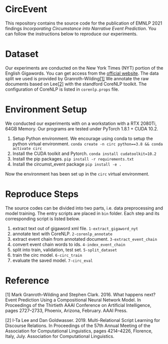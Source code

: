# CircEvent
This repository contains the source code for the publication of EMNLP 2021 findings *Incorporating Circumstance into Narrative Event Prediction*.
You can follow the instructions below to reproduce our experiments.

# Dataset
Our experiments are conducted on the New York Times (NYT) portion of the English Gigawords.
You can get access from the [official website](https://catalog.ldc.upenn.edu/LDC2003T05).
The data split we used is provided by Granroth-Wilding[[1]](https://mark.granroth-wilding.co.uk/papers/what_happens_next/)
We annotate the raw documents based on Lee[[2]](https://github.com/doug919/multi_relational_script_learning) with the standford CoreNLP toolkit.
The configuration of CoreNLP is listed in `corenlp.props` file.

# Environment Setup
We conducted our experiments with on a workstation with a RTX 2080Ti, 64GB Memory.
Our programs are tested under PyTorch 1.8.1 + CUDA 10.2.

1. Setup Python environment. We encourage using conda to setup the python virtual environment.
   `conda create -n circ python==3.8 && conda activate circ`
2. Install the CUDA toolkit and Pytorch.
   `conda install cudatoolkit=10.2`
3. Install the pip packages.
   `pip install -r requirements.txt`
4. Install the circumst_event package
   `pip install -e .`

Now the environment has been set up in the `circ` virtual environment.

# Reproduce Steps
The source codes can be divided into two parts, i.e. data preprocessing and model training.
The entry scripts are placed in `bin` folder. Each step and its corresponding script is listed below.

1. extract text out of gigaword xml file. `1-extract_gigaword_nyt`
2. annotate text with CoreNLP. `2-corenlp_annotate`
3. extract event chain from annotated document. `3-extract_event_chain`
4. convert event chain words to ids. `4-index_event_chain`
5. split into train, validation, test set. `5-split_dataset`
6. train the circ model. `6-circ_train`
7. evaluate the saved model. `7-circ_eval`


# Reference
[1] Mark Granroth-Wilding and Stephen Clark. 2016. What happens next? Event Prediction Using a Compositional Neural Network Model. In Proceedings of the Thirtieth AAAI Conference on Artificial Intelligence, pages 2727–2733, Phoenix, Arizona, February. AAAI Press.

[2] I-Ta Lee and Dan Goldwasser. 2019. Multi-Relational Script Learning for Discourse Relations. In Proceedings of the 57th Annual Meeting of the Association for Computational Linguistics, pages 4214–4226, Florence, Italy, July. Association for Computational Linguistics.